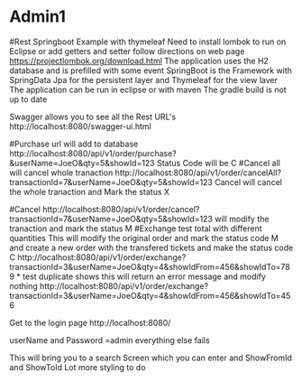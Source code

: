 # Admin1
#Rest Springboot Example with thymeleaf
Need to install lombok to run on Eclipse or add getters and setter  follow directions on web page
https://projectlombok.org/download.html
The application uses the H2 database and is prefilled with some event 
SpringBoot is the Framework with SpringData Jpa for the persistent layer and Thymeleaf for the view laver
The application can be run in eclipse or with maven
The gradle build is not up to date

Swagger allows you to see all the Rest URL's
http://localhost:8080/swagger-ui.html

#Purchase url will add to database
http://localhost:8080/api/v1/order/purchase?&userName=JoeO&qty=5&showId=123
Status Code will be C
#Cancel all will cancel whole tranaction
http://localhost:8080/api/v1/order/cancelAll?transactionId=7&userName=JoeO&qty=5&showId=123
Cancel will cancel the whole tranaction and Mark the status X

#Cancel 
http://localhost:8080/api/v1/order/cancel?transactionId=7&userName=JoeO&qty=5&showId=123
will modify the tranaction and mark the status M
#Exchange 
test total with different quantities This will modify the original order and mark the status code M and create a new
order with the transfered tickets and make the status code C
 http://localhost:8080/api/v1/order/exchange?transactionId=3&userName=JoeO&qty=4&showIdFrom=456&showIdTo=789
	 * test duplicate shows this will return an error message and modify nothing
	 http://localhost:8080/api/v1/order/exchange?transactionId=3&userName=JoeO&qty=4&showIdFrom=456&showIdTo=456




Get to the login page
http://localhost:8080/

userName and Password =admin everything else fails

This will bring you to a search Screen which you can enter and ShowFromId and ShowToId
Lot more styling to do



